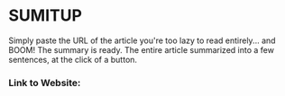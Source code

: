 # SUMITUP
Simply paste the URL of the article you're too lazy to read entirely... and BOOM! The summary is ready. The entire article summarized into a few sentences, at the click of a button.

### Link to Website:

